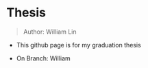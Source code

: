 # Thesis
> Author: William Lin

* This github page is for my graduation thesis

* On Branch: William